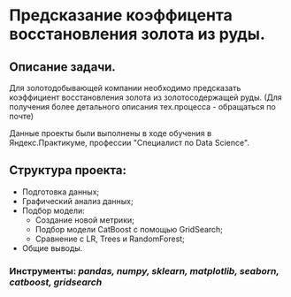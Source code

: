 # Предсказание коэффицента восстановления золота из руды.

## Описание задачи.

Для золотодобывающей компании необходимо предсказать коэффициент восстановления золота из золотосодержащей руды. (Для получения более детального описания тех.процесса - обращаться по почте)

Данные проекты были выполнены в ходе обучения в Яндекс.Практикуме, профессии "Специалист по Data Science".

## Структура проекта:

- Подготовка данных;
- Графический анализ данных;
- Подбор модели:
    - Создание новой метрики;
    - Подбор модели CatBoost  с помощью GridSearch;
    - Сравнение с LR, Trees и RandomForest;
- Общие выводы.

### Инструменты: *pandas, numpy, sklearn, matplotlib, seaborn, catboost, gridsearch*